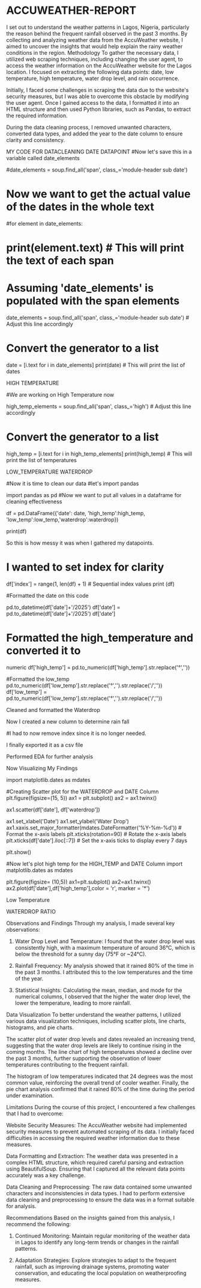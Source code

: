 # ACCUWEATHER-REPORT
I set out to understand the weather patterns in Lagos, Nigeria, particularly the reason behind the frequent rainfall observed in the past 3 months. By collecting and analyzing weather data from the AccuWeather website, I aimed to uncover the insights that would help explain the rainy weather conditions in the region.
Methodology
To gather the necessary data, I utilized web scraping techniques, including changing the user agent, to access the weather information on the AccuWeather website for the Lagos location. I focused on extracting the following data points: date, low temperature, high temperature, water drop level, and rain occurrence.

Initially, I faced some challenges in scraping the data due to the website's security measures, but I was able to overcome this obstacle by modifying the user agent. Once I gained access to the data, I formatted it into an HTML structure and then used Python libraries, such as Pandas, to extract the required information.



During the data cleaning process, I removed unwanted characters, converted data types, and added the year to the date column to ensure clarity and consistency.

MY CODE FOR DATACLEANING
DATE DATAPOINT
#Now let's save this in a variable called date_elements

#date_elements = soup.find_all('span', class_='module-header sub date')

# Now we want to get the actual value of the dates in the whole text
#for element in date_elements:
 #   print(element.text)  # This will print the text of each span

    
# Assuming 'date_elements' is populated with the span elements
date_elements = soup.find_all('span', class_='module-header sub date')  # Adjust this line accordingly

# Convert the generator to a list
date = [i.text for i in date_elements]
print(date)  # This will print the list of dates



HIGH TEMPERATURE

#We are working on High Temperature now

high_temp_elements = soup.find_all('span', class_='high')  # Adjust this line accordingly

# Convert the generator to a list
high_temp = [i.text for i in high_temp_elements]
print(high_temp)  # This will print the list of temperatures












LOW_TEMPERATURE
WATERDROP


#Now it is time to clean our data
#let's import pandas

import pandas as pd
#Now we want to put all values in a dataframe for cleaning effectiveness

df = pd.DataFrame({'date': date, 'high_temp':high_temp, 'low_temp':low_temp,'waterdrop':waterdrop})

print(df)



So this is how messy it was when I gathered my datapoints.

# I wanted to set index for clarity
df['index'] = range(1, len(df) + 1)  # Sequential index values
print (df)



#Formatted the date on this code

pd.to_datetime(df['date']+'/2025')
df['date'] = pd.to_datetime(df['date']+'/2025')
df['date']


# Formatted the high_temperature and converted it to 
numeric
df['high_temp'] = pd.to_numeric(df['high_temp'].str.replace('°',''))



#Formatted the low_temp
pd.to_numeric(df['low_temp'].str.replace('°','').str.replace('/',''))
df['low_temp'] = pd.to_numeric(df['low_temp'].str.replace('°','').str.replace('/',''))




Cleaned and formatted the Waterdrop






Now I created a new column to determine rain fall


#I had to now remove index since it is no longer needed.



I finally exported it as a csv file 





Performed EDA for further analysis




Now Visualizing My Findings

import matplotlib.dates as mdates


#Creating Scatter plot for the WATERDROP and DATE Column
plt.figure(figsize=(15, 5))
ax1 = plt.subplot()
ax2 = ax1.twinx()

ax1.scatter(df['date'], df['waterdrop'])

ax1.set_xlabel('Date')
ax1.set_ylabel('Water Drop')
ax1.xaxis.set_major_formatter(mdates.DateFormatter('%Y-%m-%d'))  # Format the x-axis labels
plt.xticks(rotation=90)  # Rotate the x-axis labels
plt.xticks(df['date'].iloc[::7])  # Set the x-axis ticks to display every 7 days

plt.show()


#Now let's plot high temp for the HIGH_TEMP and DATE Column
import matplotlib.dates as mdates

plt.figure(figsize= (10,5))
ax1=plt.subplot()
ax2=ax1.twinx()
ax2.plot(df['date'],df['high_temp'],color = 'r', marker = '*')


Low Temperature















WATERDROP RATIO





Observations and Findings
Through my analysis, I made several key observations:

1. Water Drop Level and Temperature: I found that the water drop level was consistently high, with a maximum temperature of around 36°C, which is below the threshold for a sunny day (75°F or ~24°C).

2. Rainfall Frequency: My analysis showed that it rained 80% of the time in the past 3 months. I attributed this to the low temperatures and the time of the year.

3. Statistical Insights: Calculating the mean, median, and mode for the numerical columns, I observed that the higher the water drop level, the lower the temperature, leading to more rainfall.

Data Visualization
To better understand the weather patterns, I utilized various data visualization techniques, including scatter plots, line charts, histograms, and pie charts.

The scatter plot of water drop levels and dates revealed an increasing trend, suggesting that the water drop levels are likely to continue rising in the coming months. The line chart of high temperatures showed a decline over the past 3 months, further supporting the observation of lower temperatures contributing to the frequent rainfall.

The histogram of low temperatures indicated that 24 degrees was the most common value, reinforcing the overall trend of cooler weather. Finally, the pie chart analysis confirmed that it rained 80% of the time during the period under examination.


Limitations
During the course of this project, I encountered a few challenges that I had to overcome:

Website Security Measures: The AccuWeather website had implemented security measures to prevent automated scraping of its data. I initially faced difficulties in accessing the required weather information due to these measures.

Data Formatting and Extraction: The weather data was presented in a complex HTML structure, which required careful parsing and extraction using BeautifulSoup. Ensuring that I captured all the relevant data points accurately was a key challenge.

Data Cleaning and Preprocessing: The raw data contained some unwanted characters and inconsistencies in data types. I had to perform extensive data cleaning and preprocessing to ensure the data was in a format suitable for analysis.


Recommendations
Based on the insights gained from this analysis, I recommend the following:

1. Continued Monitoring: Maintain regular monitoring of the weather data in Lagos to identify any long-term trends or changes in the rainfall patterns.

2. Adaptation Strategies: Explore strategies to adapt to the frequent rainfall, such as improving drainage systems, promoting water conservation, and educating the local population on weatherproofing measures.

